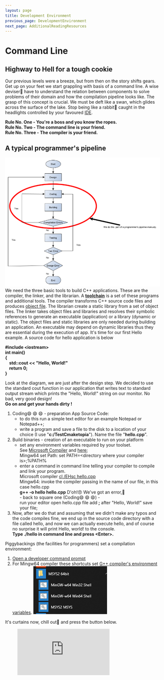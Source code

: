 ```yaml
---
layout: page
title: Development Environment
previous_page: DevelopmentEnvironment
next_page: AdditionalReadingResources
---
```


# Command Line

## Highway to Hell for a tough cookie

Our previous levels were a breeze, but from then on the story shifts gears. Get up on your feet we start grappling with basis of a command line. A wise deviser:construction_worker: have to understand the relation between components to solve problems of their domain and how the compilation pipeline looks like. The grasp of this concept is crucial. We must be deft like a swan, which glides across the surface of the lake. Stop being like a rabbit:rabbit: caught in the headlights controlled by your favoured [IDE](https://en.wikipedia.org/wiki/Integrated_development_environment).  

**Rule No. One - You're a boss and you know the ropes.**  
**Rule No. Two - The command line is your friend.**  
**Rule No. Three - The compiler is your friend.**  

## A typical programmer's pipeline

![Simple flowchart](../assets/ProgrammerFlowChart.png)  
We need the three basic tools to build C++ applications. These are the compiler, the linker, and
the librarian. A [**toolchain**](https://en.wikipedia.org/wiki/Toolchain) is a set of these programs and additional tools. The compiler transforms C++ source code files and produces [object file](https://en.wikipedia.org/wiki/Object_file). The librarian create a static library from a set of object files. The linker takes object files and libraries and resolves their symbolic references to generate an executable (application) or a library (dynamic or static). The object files and static libraries are only needed during building an application. An executable may depend on dynamic libraries thus they are essential during the execution of app.
It's time for our first Hello example. A source code for hello application is below  

**\#include \<iostream>  
int main()  
{  
 &nbsp;&nbsp;&nbsp;&nbsp;std::cout << "Hello, World!"  
 &nbsp;&nbsp;&nbsp;&nbsp;return 0;  
}**  

Look at the diagram, we are just after the design step. We decided to use the standard cout function in our application that writes text to standard output stream which prints the "Hello, World!" string on   our monitor. No bad, very good design!  
**Go on and get your hands dirty !**

1. Coding:smile: :smile: :smile: - preparation App Source Code:
    - to do this run a simple text editor for an example Notepad or Notepad++;
    - write a program and save a file to the disk to a location of your choice (I use "**c:/TestCmaketopia**"). Name the file "**hello.cpp**".
2. Build binaries - creation of an executable to run on your platform
    - set any environment variables required by your toolset.  
    See [Microsoft Compiler](https://docs.microsoft.com/en-us/cpp/build/setting-the-path-and-environment-variables-for-command-line-builds?view=vs-2017)
    and [here](https://blogs.msdn.microsoft.com/vcblog/2017/11/02/visual-studio-build-tools-now-include-the-vs2017-and-vs2015-msvc-toolsets/);  
    Mingw64 set Path: set PATH=\<directory where your compiler is>;%PATH%
    - enter a command in command line telling your compiler to compile and link your program.  
        Microsoft compiler [cl /EHsc hello.cpp](https://docs.microsoft.com/en-us/cpp/build/walkthrough-compiling-a-native-cpp-program-on-the-command-line?view=vs-2017)  
        Mingw64: invoke the compiler passing in the name of our file, in this case hello.cpp  
        **g++ -o hello hello.cpp**
       D'oh!:angry: We've got an error,:bug:  
       \- back to square one (Coding:smile: :smile: :smile:) -  
       run your editor open hello.cpp file add **;** after "Hello, World!" save your file;  
3. Now, after we do that and assuming that we didn't make any typos and the code compiles fine, we end up     in the source code directory with a file called hello, and now we can actually execute hello, and of       course no surprise it will print Hello, world! to the console.  
    **Type ./hello in command line and press \<Enter>.**

Piggybackings (the facilities for programmers) set a compilation environment:

1. [Open a developer command prompt](https://docs.microsoft.com/en-us/cpp/build/walkthrough-compiling-a-native-cpp-program-on-the-command-line?view=vs-2017)
2. For Mingw64 compiler these shortcuts set [G++ compiler's environment variables](https://gcc.gnu.org/onlinedocs/gcc/Environment-Variables.html). ![Mingw64](../assets/MSYS2.png)

It's curtains now, chill out:metal: and press the button below.

<!-- blank line -->
<figure class="video_container">
  <iframe src="https://www.youtube.com/embed/l482T0yNkeo" frameborder="0" allowfullscreen="true"> </iframe>
</figure>
<!-- blank line -->
